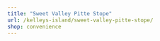 ```yaml
---
title: "Sweet Valley Pitte Stope"
url: /kelleys-island/sweet-valley-pitte-stope/
shop: convenience
---
```

